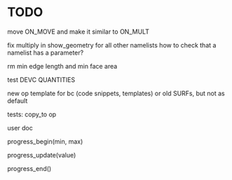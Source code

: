 # TODO

move ON_MOVE and make it similar to ON_MULT

fix multiply in show_geometry for all other namelists
how to check that a namelist has a parameter?

rm min edge length and min face area

test DEVC QUANTITIES

new op template for bc (code snippets, templates)
or old SURFs, but not as default

tests:
copy_to op

user doc

progress_begin(min, max)

progress_update(value)

progress_end()
